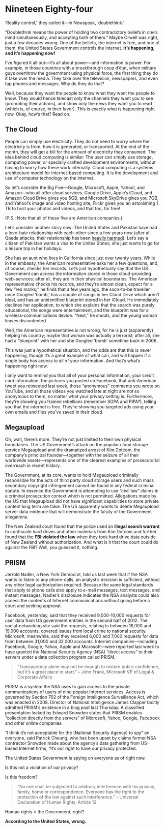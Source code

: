 # Nineteen Eighty-four

‘Reality control,’ they called it—in Newspeak, ‘doublethink.’

“Doublethink means the power of holding two contradictory beliefs in one’s mind simultaneously, and accepting both of them.” Maybe Orwell was right, just a few decades wrong. One of the beliefs, the internet is free, and one of them, the United States Government controls the internet. **It’s happening, and it’s happening now!**

I’ve figured it all out—it’s all about power—and information is power. For example, in those countries with a breakthrough coup d’état, when military guys overthrow the government using physical force, the first thing they do it take over the media. They take over the television, newspapers, and even tap phones and messages. Why do they do that?

Well, because they want the people to know what they want the people to know. They would hence telecast only the channels they want you to see (promoting their actions), and show only the news they want you to read (which is, of course, in their favor). This is exactly what is happening right now. Okay, how’s that? Read on.

## The Cloud

People can simply use electricity. They do not need to worry where the electricity is from, how it is generated, or transported. At the end of the month, they will get a bill for the amount of electricity they consumed. The idea behind cloud computing is similar: The user can simply use storage, computing power, or specially crafted development environments, without having to worry how these work internally. Cloud computing is a systems architecture model for Internet-based computing. It is the development and use of computer technology on the internet.

So let’s consider the Big Five—Google, Microsoft, Apple, Yahoo!, and Amazon—who all offer cloud services. Google Drive, Apple’s iCloud, and Amazon Cloud Drive gives you 5GB, and Microsoft SkyDrive gives you 7GB, and Yahoo!’s image and video hosting site, Flickr gives you an astonishing 1 TB to host your photos and videos, and that too, for free!

(P.S.: Note that all of these five are American companies.)

Let’s consider another story now: The United States and Pakistan have had a love-hate relationship with each-other since a few years now (after al-Qaeda attacks, their relationship has been [heavily harmed](http://en.wikipedia.org/wiki/United_States-Pakistan_relations#2012.E2.80.9313:_American_sentiment_against_Pakistan)). Let’s say a citizen of Pakistan wants a visa to the Unites States; she just wants to go for a leisure trip in her holidays.

She has an aunt who lives in California since just over twenty years. While in the embassy, the American representative asks her a few questions, and, of course, checks her records. Let’s just hypothetically say that the US Government can access the information stored in those cloud-providing web-services; after all, they are in their physical boundaries. The American representative checks his records, and they’re almost clean, expect for a few “red marks;” he finds that a few years ago, the soon-to-be traveller once Googled ‘bomb,’ has a couple of songs in her Cloud Drive which aren’t ideal, and has an unidentified blueprint stored in her iCloud. He immediately declines her application, to which she explains that the search was purely educational, the songs were entertainment, and the blueprint was for a wireless-communications device. “Next,” he shouts, and the young woman leaves discontented.

Well, the American representative is not wrong, for he is just (apparently) helping his country; maybe that woman was actually a terrorist; after all, she had a “blueprint” with her and she Googled ‘bomb’ sometime back in 2008.

This was just a hypothetical situation, and the odds are that this is never happening, though it’s a great example of what can, and will happen if a single body has access to all of your information. And that’s what’s happening right now.

I only want to remind you that all of your personal information, your credit card information, the pictures you posted on Facebook, that anti-American tweet you retweeted last week, those “anonymous” comments you wrote on YouTube, and all those videos you watched late at night are not so anonymous to them, no matter what your privacy setting is. Furthermore, they’re showing you framed rebellions (remember SOPA and PIPA?), telling you that the internet is free. They’re showing you targeted ads using your own emails and files you’ve saved in their cloud.

## Megaupload

Oh, wait, there’s more. They’re not just limited to their own physical boundaries. The US Government’s attack on the popular cloud storage service Megaupload and the dramatized arrest of Kim Dotcom, the company’s principal founder—together with the seizure of all their worldwide assets—represents one of the clearest examples of prosecutorial overreach in recent history.

The Government, at its core, wants to hold Megaupload criminally responsible for the acts of third party cloud storage users and such mass secondary copyright infringement cannot be found in any federal criminal statute. In essence the Government is attempting to use “civil law” claims in a criminal prosecution context which is not permitted. Allegations made by the US that Megaupload did not have significant capabilities to store private content long term are false. The US apparently wants to delete Megaupload server data evidence that will demonstrate the falsity of the Government allegations.

The New Zealand court found that the police used an **illegal search warrant** to confiscate hard drives and other materials from Kim Dotcom and further found that the **FBI violated the law** when they took hard drive data outside of New Zealand without authorization. And what is it that the court could do against the FBI? Well, you guessed it, nothing.

## PRISM

Jerrold Nadler, a New York Democrat, told us last week that if the NSA wants to listen to any phone-calls, an analyst’s decision is sufficient, without any other legal authorization required. Because the same legal standards that apply to phone calls also apply to e-mail messages, text messages, and instant messages, Nadler’s disclosure indicates the NSA analysts could also access the contents of Internet communications without going before a court and seeking approval.

Facebook, yesterday, said that they received 9,000-10,000 requests for user data from US government entities in the second half of 2012. The social-networking site said the requests, relating to between 18,000 and 19,000 accounts, covered issues from local crime to national security. Microsoft, meanwhile, said they received 6,000 and 7,000 requests for data from between 31,000 and 32,000 accounts. Internet companies—including Facebook, Google, Yahoo, Apple and Microsoft—were reported last week to have granted the National Security Agency (NSA) “direct access” to their servers under a data collection program called PRISM.

> “Transparency alone may not be enough to restore public confidence, but it’s a great place to start.” – John Frank, Microsoft VP of Legal & Corporate Affairs

PRISM is a system the NSA uses to gain access to the private communications of users of nine popular Internet services. Access is governed by Section 702 of the Foreign Intelligence Surveillance Act, which was enacted in 2008. Director of National Intelligence James Clapper tacitly admitted PRISM’s existence in a blog post last Thursday. A classified presentation leaked by Edward Snowden states that PRISM enables “collection directly from the servers” of Microsoft, Yahoo, Google, Facebook and other online companies.

“I think it’s not acceptable for the (National Security Agency) to spy” on everyone, said Patrick Cheung, who has been upset by claims former NSA contractor Snowden made about the agency’s data gathering from US-based Internet firms, “It’s our right to have our privacy protected.

The United States Government is spying on everyone as of right now.

Is this not a violation of our privacy?

Is this freedom?

> “No one shall be subjected to arbitrary interference with his privacy, family, home or correspondence. Everyone has the right to the protection of the law against such interference.” – Universal Declaration of Human Rights, Article 12

Human rights > the Government, right?

**According to the United States, wrong.**
